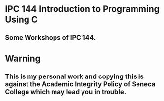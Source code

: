 # IPC 144 Introduction to Programming Using C

## Some Workshops of IPC 144.

# Warning

## This is my personal work and copying this is against the Academic Integrity Policy of Seneca College which may lead you in trouble.
